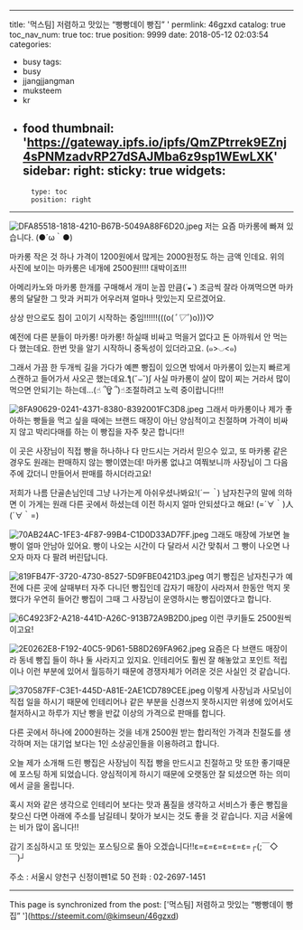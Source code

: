 
---
title: '먹스팀] 저렴하고 맛있는 “빵빵데이 빵집” '
permlink: 46gzxd
catalog: true
toc_nav_num: true
toc: true
position: 9999
date: 2018-05-12 02:03:54
categories:
- busy
tags:
- busy
- jjangjjangman
- muksteem
- kr
- food
thumbnail: 'https://gateway.ipfs.io/ipfs/QmZPtrrek9EZnj4sPNMzadvRP27dSAJMba6z9sp1WEwLXK'
sidebar:
    right:
        sticky: true
widgets:
    -
        type: toc
        position: right
---


![DFA85518-1818-4210-B67B-5049A88F6D20.jpeg](https://gateway.ipfs.io/ipfs/QmZPtrrek9EZnj4sPNMzadvRP27dSAJMba6z9sp1WEwLXK)
저는 요즘 마카롱에 빠져 있습니다. (●´ω｀●)  

마카롱 작은 것 하나 가격이 1200원에서 많게는 2000원정도 하는 금액 인데요. 위의 사진에 보이는 마카롱은 네개에 2500원!!!! 대박이죠!!!

아메리카노와 마카롱 한개를 구매해서 개미 눈꼽 만큼(*´◒`*) 조금씩 잘라 아껴먹으면 마카롱의 달달한 그 맛과 커피가 어우러져 얼마나 맛있는지 모르겠어요.  

상상 만으로도 침이 고이기 시작하는 중임!!!!!!(((o(*ﾟ▽ﾟ*)o)))♡ 

예전에 다른 분들이 마카롱! 마카롱! 하실때 비싸고 먹을거 없다고 돈 아까워서 안 먹는다 했는데요. 한번 맛을 알기 시작하니 중독성이 있더라고요. (๑>◡<๑)

그래서 가끔 한 두개씩 길을 가다가 예쁜 빵집이 있으면 밖에서 마카롱이 있는지 빠르게 스캔하고 들어가서 사오곤 했는데요.ƪ(˘⌣˘)ʃ 사실 마카롱이 살이 많이 찌는 거라서 많이 먹으면 안되기는 하는데...(☝︎ ՞ਊ ՞)☝︎조절하려고 노력 중이랍니다!!!

![8FA90629-0241-4371-8380-8392001FC3D8.jpeg](https://gateway.ipfs.io/ipfs/QmQdkYMYKs1itCQecpDoXEJm8wajRfRN3E9Q8P82UuGTfx)
그래서 마카롱이나 제가 좋아하는 빵들을 먹고 싶을 때에는 브랜드 매장이 아닌 양심적이고 친절하며 가격이 비싸지 않고 박리다매를 하는 이 빵집을  자주 찾곤 합니다!! 

이 곳은 사장님이 직접 빵을 하나하나 다 만드시는 거라서 믿으수 있고, 또 마카롱 같은 경우도 원래는 판매하지 않는 빵이였는데! 마카롱 없냐고 여쭤보니까 사장님이 그 다음주에 갔더니 만들어서 판매를 하시더라고요! 

저희가 나름 단골손님인데 그냥 나가는게 아쉬우셨나봐요!(*´ー｀*) 남자친구의 말에 의하면 이 가게는 원래 다른 곳에서 하셨는데  이전 하시지 얼마 안되셨다고 해요! (=´∀｀)人(´∀｀=) 

![70AB24AC-1FE3-4F87-99B4-C1D0D33AD7FF.jpeg](https://gateway.ipfs.io/ipfs/QmW4Ct16UQWJjcgk1q8QqaqE5VCwmCQNxRDCw8kb68DyGU)
그래도 매장에 가보면 늘 빵이 얼마 안남아 있어요. 빵이 나오는 시간이 다 달라서 시간 맞춰서 그 빵이 나오면 나오자 마자 다 팔려 버린답니다.

![819FB47F-3720-4730-8527-5D9FBE0421D3.jpeg](https://gateway.ipfs.io/ipfs/QmTMZm3JwEpLLoBrC9Nvi5fMakXGL1gZ7ee1x3xwrkf4zz)
 여기 빵집은 남자친구가 예전에 다른 곳에 살때부터 자주 다니던 빵집인데 갑자기 매장이 사라져서 한동안 먹지 못했다가 우연히 들어간 빵집이 그때 그 사장님이 운영하시는 빵집이였다고 합니다.

![6C4923F2-A218-441D-A26C-913B72A9B2D0.jpeg](https://gateway.ipfs.io/ipfs/QmYgW3bNnJMKaQyjnTE77aFA3P2dLdB7PRoup4feSid8vZ)
이런 쿠키들도 2500원씩이고요!

![2E0262E8-F192-40C5-9D61-5B8D269FA962.jpeg](https://gateway.ipfs.io/ipfs/QmTaXBXjQeLYR8g2uAeGXxMDYVNxvqbmkXUfC9hTpavDyN)
요즘은 다 브랜드 매장이라 동네 빵집 들이 하나 둘 사라지고 있지요. 인테리어도 훨씬 잘 해놓았고 포인트 적립이나 이런 부분에 있어서 월등하기 때문에 경쟁자체가 어려운 것은 사실인 것 같습니다.

![370587FF-C3E1-445D-A81E-2AE1CD789CEE.jpeg](https://gateway.ipfs.io/ipfs/QmeVTCCPinHertkz1NsYypEBehotgrgNX1RGJK67Su7F7d)
이렇게 사장님과 사모님이 직접 일을 하시기 때문에 인테리어나 같은 부분을 신경쓰지 못하시지만 위생에 있어서도 철저하시고 하루가 지난 빵을 반값 이상의 가격으로 판매를 합니다.

다른 곳에서 하나에 2000원하는 것을 네개 2500원 받는 합리적인 가격과 친절도를 생각하며 저는 대기업 보다는 1인 소상공인들을 이용하려고 합니다.

오늘 제가 소개해 드린 빵집은 사장님이 직접 빵을 만드시고 친절하고 맛 또한 좋기때문에 포스팅 하게 되었습니다. 양심적이게 하시기 때문에 오랫동안 잘 되셨으면 하는 의미에서 글을 올립니다. 

혹시 저와 같은 생각으로 인테리어 보다는 맛과 품질을 생각하고 서비스가 좋은 빵집을 찾으신 다면 아래에 주소를 남길테니 찾아가 보시는 것도 좋을 것 같습니다. 지금 서울에는 비가 많이 옵니다!!

감기 조심하시고 또 맛있는 포스팅으로 돌아 오겠습니다!!ε=ε=ε=ε=ε=ε=┌(;￣◇￣)┘


주소 : 서울시 양천구 신정이펜1로 50
전화 : 02-2697-1451


- - -

This page is synchronized from the post: ['먹스팀] 저렴하고 맛있는 “빵빵데이 빵집” '](https://steemit.com/@kimseun/46gzxd)
